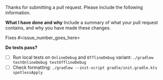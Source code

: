 Thanks for submitting a pull request. Please include the following information.

**What I have done and why**
Include a summary of what your pull request contains, and why you have made these changes.

Fixes #<issue_number_goes_here>

**Do tests pass?**
- [ ] Run local tests on `OnlineDebug` and `OfflineDebug` variant: `./gradlew testOnlineDebug testOfflineDebug`
- [ ] Check formatting: `./gradlew --init-script gradle/init.gradle.kts spotlessApply`
